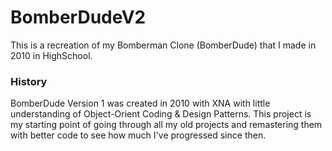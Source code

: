 # BomberDudeV2
This is a recreation of my Bomberman Clone (BomberDude) that I made in 2010 in HighSchool.

### History
BomberDude Version 1 was created in 2010 with XNA with little understanding of Object-Orient Coding & Design Patterns.
This project is my starting point of going through all my old projects and remastering them with better code to see how much I've progressed since then.
